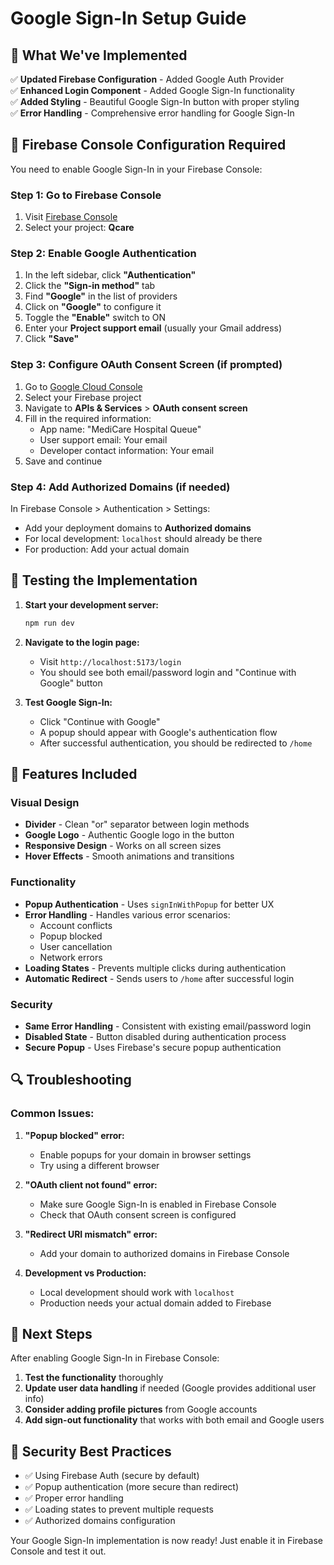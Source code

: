 # Google Sign-In Setup Guide

## 🚀 What We've Implemented

✅ **Updated Firebase Configuration** - Added Google Auth Provider  
✅ **Enhanced Login Component** - Added Google Sign-In functionality  
✅ **Added Styling** - Beautiful Google Sign-In button with proper styling  
✅ **Error Handling** - Comprehensive error handling for Google Sign-In  

## 🔧 Firebase Console Configuration Required

You need to enable Google Sign-In in your Firebase Console:

### Step 1: Go to Firebase Console
1. Visit [Firebase Console](https://console.firebase.google.com/)
2. Select your project: **Qcare**

### Step 2: Enable Google Authentication
1. In the left sidebar, click **"Authentication"**
2. Click the **"Sign-in method"** tab
3. Find **"Google"** in the list of providers
4. Click on **"Google"** to configure it
5. Toggle the **"Enable"** switch to ON
6. Enter your **Project support email** (usually your Gmail address)
7. Click **"Save"**

### Step 3: Configure OAuth Consent Screen (if prompted)
1. Go to [Google Cloud Console](https://console.cloud.google.com/)
2. Select your Firebase project
3. Navigate to **APIs & Services** > **OAuth consent screen**
4. Fill in the required information:
   - App name: "MediCare Hospital Queue"
   - User support email: Your email
   - Developer contact information: Your email
5. Save and continue

### Step 4: Add Authorized Domains (if needed)
In Firebase Console > Authentication > Settings:
- Add your deployment domains to **Authorized domains**
- For local development: `localhost` should already be there
- For production: Add your actual domain

## 🧪 Testing the Implementation

1. **Start your development server:**
   ```bash
   npm run dev
   ```

2. **Navigate to the login page:**
   - Visit `http://localhost:5173/login`
   - You should see both email/password login and "Continue with Google" button

3. **Test Google Sign-In:**
   - Click "Continue with Google"
   - A popup should appear with Google's authentication flow
   - After successful authentication, you should be redirected to `/home`

## 🎨 Features Included

### Visual Design
- **Divider** - Clean "or" separator between login methods
- **Google Logo** - Authentic Google logo in the button
- **Responsive Design** - Works on all screen sizes
- **Hover Effects** - Smooth animations and transitions

### Functionality
- **Popup Authentication** - Uses `signInWithPopup` for better UX
- **Error Handling** - Handles various error scenarios:
  - Account conflicts
  - Popup blocked
  - User cancellation
  - Network errors
- **Loading States** - Prevents multiple clicks during authentication
- **Automatic Redirect** - Sends users to `/home` after successful login

### Security
- **Same Error Handling** - Consistent with existing email/password login
- **Disabled State** - Button disabled during authentication process
- **Secure Popup** - Uses Firebase's secure popup authentication

## 🔍 Troubleshooting

### Common Issues:

1. **"Popup blocked" error:**
   - Enable popups for your domain in browser settings
   - Try using a different browser

2. **"OAuth client not found" error:**
   - Make sure Google Sign-In is enabled in Firebase Console
   - Check that OAuth consent screen is configured

3. **"Redirect URI mismatch" error:**
   - Add your domain to authorized domains in Firebase Console

4. **Development vs Production:**
   - Local development should work with `localhost`
   - Production needs your actual domain added to Firebase

## 📝 Next Steps

After enabling Google Sign-In in Firebase Console:

1. **Test the functionality** thoroughly
2. **Update user data handling** if needed (Google provides additional user info)
3. **Consider adding profile pictures** from Google accounts
4. **Add sign-out functionality** that works with both email and Google users

## 🔐 Security Best Practices

- ✅ Using Firebase Auth (secure by default)
- ✅ Popup authentication (more secure than redirect)
- ✅ Proper error handling
- ✅ Loading states to prevent multiple requests
- ✅ Authorized domains configuration

Your Google Sign-In implementation is now ready! Just enable it in Firebase Console and test it out.